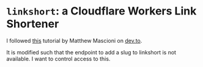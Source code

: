 # `linkshort`: a Cloudflare Workers Link Shortener
I followed [this](<https://dev.to/mmascioni/build-a-link-shortener-with-cloudflare-workers-the-back-end-35bd>) tutorial by Matthew Mascioni on [dev.to](https://dev.to).

It is modified such that the endpoint to add a slug to linkshort is not available. I want to control access to this.